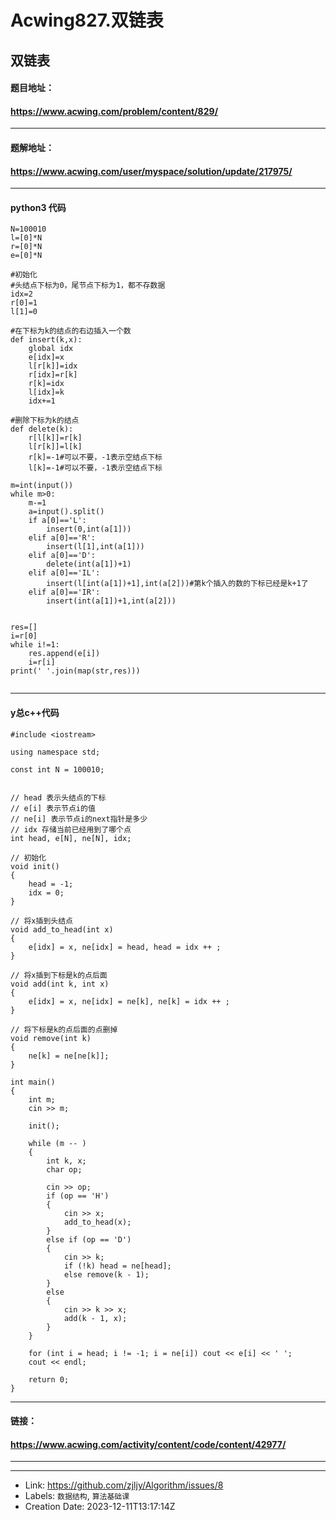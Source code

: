 # Acwing827.双链表

[//]: # (推荐题解模板，请替换blablabla等内容 ^^)

## 双链表
#### 题目地址：
#### https://www.acwing.com/problem/content/829/
----------
#### 题解地址：
#### https://www.acwing.com/user/myspace/solution/update/217975/
----------

#### python3 代码
```
N=100010
l=[0]*N
r=[0]*N
e=[0]*N

#初始化
#头结点下标为0，尾节点下标为1，都不存数据
idx=2
r[0]=1
l[1]=0

#在下标为k的结点的右边插入一个数
def insert(k,x):
    global idx
    e[idx]=x
    l[r[k]]=idx
    r[idx]=r[k]
    r[k]=idx
    l[idx]=k
    idx+=1

#删除下标为k的结点
def delete(k):
    r[l[k]]=r[k]
    l[r[k]]=l[k]
    r[k]=-1#可以不要，-1表示空结点下标
    l[k]=-1#可以不要，-1表示空结点下标
    
m=int(input())
while m>0:
    m-=1
    a=input().split()
    if a[0]=='L':
        insert(0,int(a[1]))
    elif a[0]=='R':
        insert(l[1],int(a[1]))
    elif a[0]=='D':
        delete(int(a[1])+1)
    elif a[0]=='IL':
        insert(l[int(a[1])+1],int(a[2]))#第k个插入的数的下标已经是k+1了
    elif a[0]=='IR':
        insert(int(a[1])+1,int(a[2]))
        

res=[]
i=r[0]
while i!=1:
    res.append(e[i])
    i=r[i]
print(' '.join(map(str,res)))
    
```

----------
#### y总c++代码
```
#include <iostream>

using namespace std;

const int N = 100010;


// head 表示头结点的下标
// e[i] 表示节点i的值
// ne[i] 表示节点i的next指针是多少
// idx 存储当前已经用到了哪个点
int head, e[N], ne[N], idx;

// 初始化
void init()
{
    head = -1;
    idx = 0;
}

// 将x插到头结点
void add_to_head(int x)
{
    e[idx] = x, ne[idx] = head, head = idx ++ ;
}

// 将x插到下标是k的点后面
void add(int k, int x)
{
    e[idx] = x, ne[idx] = ne[k], ne[k] = idx ++ ;
}

// 将下标是k的点后面的点删掉
void remove(int k)
{
    ne[k] = ne[ne[k]];
}

int main()
{
    int m;
    cin >> m;

    init();

    while (m -- )
    {
        int k, x;
        char op;

        cin >> op;
        if (op == 'H')
        {
            cin >> x;
            add_to_head(x);
        }
        else if (op == 'D')
        {
            cin >> k;
            if (!k) head = ne[head];
            else remove(k - 1);
        }
        else
        {
            cin >> k >> x;
            add(k - 1, x);
        }
    }

    for (int i = head; i != -1; i = ne[i]) cout << e[i] << ' ';
    cout << endl;

    return 0;
}
```
-----
#### 链接：
#### https://www.acwing.com/activity/content/code/content/42977/
-----

---

* Link: https://github.com/zjljy/Algorithm/issues/8
* Labels: `数据结构`, `算法基础课`
* Creation Date: 2023-12-11T13:17:14Z
